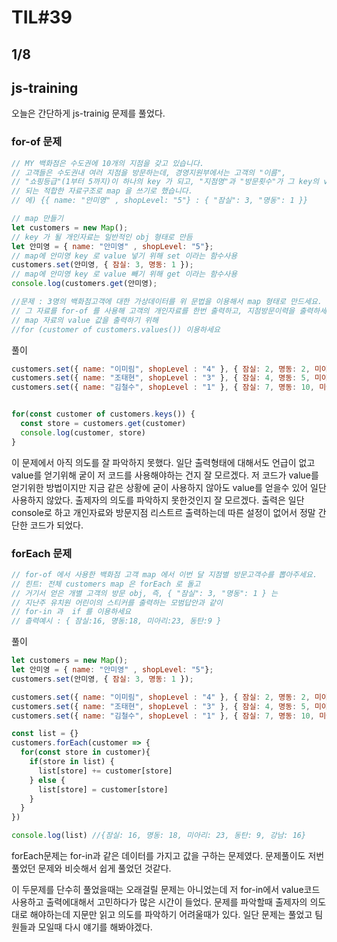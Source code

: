 # TIL#39
## 1/8

## js-training
오늘은 간단하게 js-trainig 문제를 풀었다. 

### for-of 문제
```js
// MY 백화점은 수도권에 10개의 지점을 갖고 있습니다.
// 고객들은 수도권내 여러 지점을 방문하는데, 경영지원부에서는 고객의 "이름",
// "쇼핑등급"(1부터 5까지)이 하나의 key 가 되고, "지점명"과 "방문횟수"가 그 key의 value 가
// 되는 적합한 자료구조로 map 을 쓰기로 했습니다. 
// 에) {{ name: "안미영" , shopLevel: "5"} : { "잠실": 3, "명동": 1 }}

// map 만들기
let customers = new Map();
// key 가 될 개인자료는 일반적인 obj 형태로 만듬
let 안미영 = { name: "안미영" , shopLevel: "5"};
// map에 안미영 key 로 value 넣기 위해 set 이라는 함수사용
customers.set(안미영, { 잠실: 3, 명동: 1 });
// map에 안미영 key 로 value 빼기 위해 get 이라는 함수사용
console.log(customers.get(안미영);

//문제 : 3명의 백화점고객에 대한 가상데이터를 위 문법을 이용해서 map 형태로 만드세요.
// 그 자료를 for-of 를 사용해 고객의 개인자료를 한번 출력하고, 지점방문이력을 출력하세요.
// map 자료의 value 값을 출력하기 위해
//for (customer of customers.values()) 이용하세요
```
풀이
```js
customers.set({ name: "이미림", shopLevel : "4" }, { 잠실: 2, 명동: 2, 미아리: 3, 동탄: 2,강남: 2})
customers.set({ name: "조태현", shopLevel : "3" }, { 잠실: 4, 명동: 5, 미아리: 7, 동탄: 3, 강남: 2})
customers.set({ name: "김철수", shopLevel : "1" }, { 잠실: 7, 명동: 10, 미아리: 13, 동탄: 4, 강남: 12})


for(const customer of customers.keys()) {
  const store = customers.get(customer)
  console.log(customer, store)
}
```
이 문제에서 아직 의도를 잘 파악하지 못했다. 일단 출력형태에 대해서도 언급이 없고 value를 얻기위해 궅이 저 코드를 사용해야하는 건지 잘 모르겠다. 저 코드가 value를 얻기위한 방법이지만 지금 같은 상황에 굳이 사용하지 않아도 value를 얻을수 있어 일단 사용하지 않았다. 출제자의 의도를 파악하지 못한것인지 잘 모르겠다. 출력은 일단 console로 하고 개인자료와 방문지점 리스트르 출력하는데 따른 설정이 없어서 
정말 간단한 코드가 되었다. 

### forEach 문제
```js
// for-of 에서 사용한 백화점 고객 map 에서 이번 달 지점별 방문고객수를 뽑아주세요.
// 힌트: 전체 customers map 은 forEach 로 돌고
// 거기서 얻은 개별 고객의 방문 obj, 즉, { "잠실": 3, "명동": 1 } 는 
// 지난주 유치원 어린이의 스티커를 출력하는 모범답안과 같이
// for-in 과  if 를 이용하세요
// 츨력예시 : { 잠실:16, 명동:18, 미아리:23, 동탄:9 }
```
풀이
```js
let customers = new Map();
let 안미영 = { name: "안미영" , shopLevel: "5"};
customers.set(안미영, { 잠실: 3, 명동: 1 });

customers.set({ name: "이미림", shopLevel : "4" }, { 잠실: 2, 명동: 2, 미아리: 3, 동탄: 2,강남: 2})
customers.set({ name: "조태현", shopLevel : "3" }, { 잠실: 4, 명동: 5, 미아리: 7, 동탄: 3, 강남: 2})
customers.set({ name: "김철수", shopLevel : "1" }, { 잠실: 7, 명동: 10, 미아리: 13, 동탄: 4, 강남: 12})

const list = {}
customers.forEach(customer => {
  for(const store in customer){
    if(store in list) {
      list[store] += customer[store]
    } else {
      list[store] = customer[store]
    }
  }
})

console.log(list) //{잠실: 16, 명동: 18, 미아리: 23, 동탄: 9, 강남: 16}
```
forEach문제는 for-in과 같은 데이터를 가지고 값을 구하는 문제였다. 문제풀이도 저번 풀었던 문제와 비슷해서 쉽게 풀었던 것같다. 

이 두문제를 단수히 풀었을때는 오래걸릴 문제는 아니었는데 저 for-in에서 value코드 사용하고 출력에대해서 고민하다가 많은 시간이 들었다. 문제를 파악할때 출제자의 의도대로 해야하는데 지문만 읽고 의도를 파악하기 어려울때가 있다. 일단 문제는 풀었고 팀원들과 모일때 다시 얘기를 해봐야겠다. 
